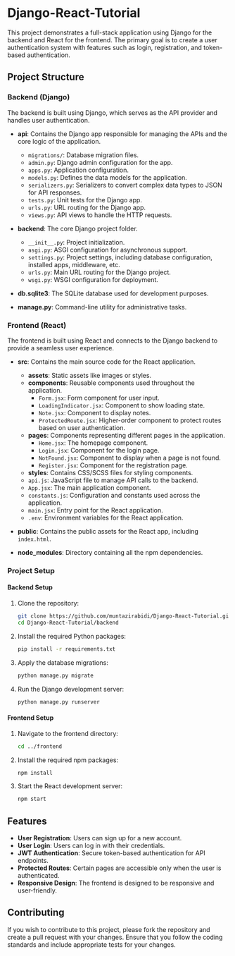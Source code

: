 # Django-React-Tutorial

This project demonstrates a full-stack application using Django for the backend and React for the frontend. The primary goal is to create a user authentication system with features such as login, registration, and token-based authentication.

## Project Structure

### Backend (Django)
The backend is built using Django, which serves as the API provider and handles user authentication.

- **api**: Contains the Django app responsible for managing the APIs and the core logic of the application.
  - `migrations/`: Database migration files.
  - `admin.py`: Django admin configuration for the app.
  - `apps.py`: Application configuration.
  - `models.py`: Defines the data models for the application.
  - `serializers.py`: Serializers to convert complex data types to JSON for API responses.
  - `tests.py`: Unit tests for the Django app.
  - `urls.py`: URL routing for the Django app.
  - `views.py`: API views to handle the HTTP requests.

- **backend**: The core Django project folder.
  - `__init__.py`: Project initialization.
  - `asgi.py`: ASGI configuration for asynchronous support.
  - `settings.py`: Project settings, including database configuration, installed apps, middleware, etc.
  - `urls.py`: Main URL routing for the Django project.
  - `wsgi.py`: WSGI configuration for deployment.

- **db.sqlite3**: The SQLite database used for development purposes.
- **manage.py**: Command-line utility for administrative tasks.

### Frontend (React)
The frontend is built using React and connects to the Django backend to provide a seamless user experience.

- **src**: Contains the main source code for the React application.
  - **assets**: Static assets like images or styles.
  - **components**: Reusable components used throughout the application.
    - `Form.jsx`: Form component for user input.
    - `LoadingIndicator.jsx`: Component to show loading state.
    - `Note.jsx`: Component to display notes.
    - `ProtectedRoute.jsx`: Higher-order component to protect routes based on user authentication.
  - **pages**: Components representing different pages in the application.
    - `Home.jsx`: The homepage component.
    - `Login.jsx`: Component for the login page.
    - `NotFound.jsx`: Component to display when a page is not found.
    - `Register.jsx`: Component for the registration page.
  - **styles**: Contains CSS/SCSS files for styling components.
  - `api.js`: JavaScript file to manage API calls to the backend.
  - `App.jsx`: The main application component.
  - `constants.js`: Configuration and constants used across the application.
  - `main.jsx`: Entry point for the React application.
  - `.env`: Environment variables for the React application.

- **public**: Contains the public assets for the React app, including `index.html`.

- **node_modules**: Directory containing all the npm dependencies.

### Project Setup

#### Backend Setup

1. Clone the repository:
    ```bash
    git clone https://github.com/muntazirabidi/Django-React-Tutorial.git
    cd Django-React-Tutorial/backend
    ```

2. Install the required Python packages:
    ```bash
    pip install -r requirements.txt
    ```

3. Apply the database migrations:
    ```bash
    python manage.py migrate
    ```

4. Run the Django development server:
    ```bash
    python manage.py runserver
    ```

#### Frontend Setup

1. Navigate to the frontend directory:
    ```bash
    cd ../frontend
    ```

2. Install the required npm packages:
    ```bash
    npm install
    ```

3. Start the React development server:
    ```bash
    npm start
    ```

## Features

- **User Registration**: Users can sign up for a new account.
- **User Login**: Users can log in with their credentials.
- **JWT Authentication**: Secure token-based authentication for API endpoints.
- **Protected Routes**: Certain pages are accessible only when the user is authenticated.
- **Responsive Design**: The frontend is designed to be responsive and user-friendly.

## Contributing

If you wish to contribute to this project, please fork the repository and create a pull request with your changes. Ensure that you follow the coding standards and include appropriate tests for your changes.

